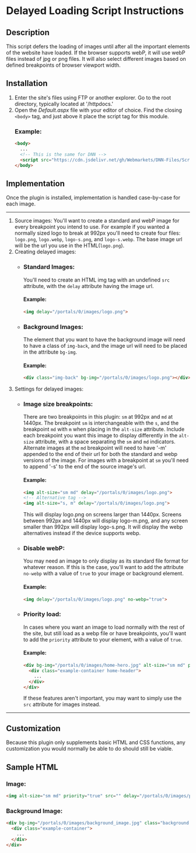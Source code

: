 # Delayed Loading Script Instructions

## Description

This script defers the loading of images until after all the important elements of the website have loaded. If the browser supports webP, it will use webP files instead of jpg or png files. It will also select different images based on defined breakpoints of browser viewport width.

## Installation
1. Enter the site's files using FTP or another explorer. Go to the root directory, typically located at '/httpdocs.'
2. Open the *Default.aspx* file with your editor of choice. Find the closing `<body>` tag, and just above it place the script tag for this module.
    ### Example:
    ```html
    <body>
      ...
      <!-- This is the same for DNN -->
      <script src="https://cdn.jsdelivr.net/gh/Webmarkets/DNN-Files/Scripts/global/delayed_load/delayed_load.min.js"></script>
    </body>
    ```
## Implementation
Once the plugin is installed, implementation is handled case-by-case for each image.
___
1. Source images: You'll want to create a standard and webP image for every breakpoint you intend to use. For example if you wanted a normally sized logo to break at 992px you'll need to create four files: `logo.png`, `logo.webp`, `logo-s.png`, and `logo-s.webp`. The base image url will be the url you use in the HTML(`logo.png`).
2. Creating delayed images:
    + ### Standard Images:
        You'll need to create an HTML img tag with an undefined `src` attribute, with the `delay` attribute having the image url.
        #### Example:
        ```html
        <img delay="/portals/0/images/logo.png">
        ```
    + ### Background Images:
        The element that you want to have the background image will need to have a class of `img-back`, and the image url will need to be placed in the attribute `bg-img`.
        #### Example:
        ```html
        <div class="img-back" bg-img="/portals/0/images/logo.png"></div>
        ```
3. Settings for delayed images:
    + ### Image size breakpoints:
        There are two breakpoints in this plugin: `sm` at 992px and `md` at 1440px. The breakpoint `sm` is interchangeable with the `s`, and the breakpoint `md` with `m` when placing in the `alt-size` attribute. Include each breakpoint you want this image to display differently in the `alt-size` attribute, with a space separating the `sm` and `md` indicators. Alternate images at the `md` breakpoint will need to have '-m' appended to the end of their url for both the standard and webp versions of the image. For images with a breakpoint at `sm` you'll need to append '-s' to the end of the source image's url.
        #### Example:
        ```html
        <img alt-size="sm md" delay="/portals/0/images/logo.png">
        <!-- Alternative tag -->
        <img alt-size="s, m" delay="/portals/0/images/logo.png">
        ```
        This will display logo.png on screens larger than 1440px. Screens between 992px and 1440px will display logo-m.png, and any screen smaller than 992px will display logo-s.png. It will display the webp alternatives instead if the device supports webp.
    + ### Disable webP:
        You may need an image to only display as its standard file format for whatever reason. If this is the case, you'll want to add the attribute `no-webp` with a value of `true` to your image or background element.
        #### Example: 
        ```html
        <img delay="/portals/0/images/logo.png" no-webp="true">
        ```
    + ### Priority load:
        In cases where you want an image to load normally with the rest of the site, but still load as a webp file or have breakpoints, you'll want to add the `priority` attribute to your element, with a value of `true`.
        #### Example:
        ```html
        <div bg-img="/portals/0/images/home-hero.jpg" alt-size="sm md" priority="true" class="img-back background">
          <div class="example-container home-header">
            ...
          </div>
        </div>
        ```
        If these features aren't important, you may want to simply use the `src` attribute for images instead.
___
## Customization
  Because this plugin only supplements basic HTML and CSS functions, any customization you would normally be able to do should still be viable.
## Sample HTML
### Image:
```html
<img alt-size="sm md" priority="true" src="" delay="/portals/0/images/priority-image.jpg">
```
### Background Image: 
```html
<div bg-img="/portals/0/images/background_image.jpg" class="background img-back">
  <div class="example-container">
    ...
  </div>
</div>
```
